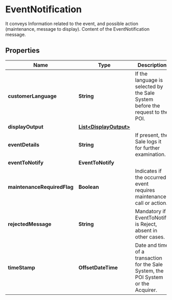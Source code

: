 

# EventNotification

It conveys Information related to the event, and possible action (maintenance, message to display). Content of the EventNotification message.

## Properties

| Name | Type | Description | Notes |
|------------ | ------------- | ------------- | -------------|
|**customerLanguage** | **String** | If the language is selected by the Sale System before the request to the POI. |  [optional] |
|**displayOutput** | [**List&lt;DisplayOutput&gt;**](DisplayOutput.md) |  |  [optional] |
|**eventDetails** | **String** | If present, the Sale logs it for further examination. |  [optional] |
|**eventToNotify** | **EventToNotify** |  |  |
|**maintenanceRequiredFlag** | **Boolean** | Indicates if the occurred event requires maintenance call or action. |  [optional] |
|**rejectedMessage** | **String** | Mandatory if EventToNotify is Reject, absent in other cases. |  [optional] |
|**timeStamp** | **OffsetDateTime** | Date and time of a transaction for the Sale System, the POI System or the Acquirer. |  |



